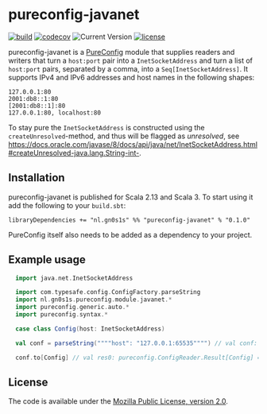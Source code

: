# pureconfig-javanet

[![build](https://github.com/Philippus/pureconfig-javanet/workflows/build/badge.svg)](https://github.com/Philippus/pureconfig-javanet/actions/workflows/scala.yml?query=workflow%3Abuild+branch%3Amain)
[![codecov](https://codecov.io/gh/Philippus/pureconfig-javanet/branch/main/graph/badge.svg)](https://codecov.io/gh/Philippus/pureconfig-javanet)
![Current Version](https://img.shields.io/badge/version-0.1.0-brightgreen.svg?style=flat "0.1.0")
[![license](https://img.shields.io/badge/license-MPL%202.0-blue.svg?style=flat "MPL 2.0")](LICENSE)

pureconfig-javanet is a [PureConfig](https://pureconfig.github.io/docs/) module that supplies readers and writers that
turn a `host:port` pair into a `InetSocketAddress` and turn a list of `host:port` pairs, separated by a comma, into a
`Seq[InetSocketAddress]`. It supports IPv4 and IPv6 addresses and host names in the following shapes:

```
127.0.0.1:80
2001:db8::1:80
[2001:db8::1]:80
127.0.0.1:80, localhost:80
```

To stay pure the `InetSocketAddress` is constructed using the `createUnresolved`-method, and thus will be flagged as
_unresolved_, see https://docs.oracle.com/javase/8/docs/api/java/net/InetSocketAddress.html#createUnresolved-java.lang.String-int-.

## Installation

pureconfig-javanet is published for Scala 2.13 and Scala 3. To start using it add the following to your `build.sbt`:

```
libraryDependencies += "nl.gn0s1s" %% "pureconfig-javanet" % "0.1.0"
```

PureConfig itself also needs to be added as a dependency to your project.

## Example usage

```scala
  import java.net.InetSocketAddress

  import com.typesafe.config.ConfigFactory.parseString
  import nl.gn0s1s.pureconfig.module.javanet.*
  import pureconfig.generic.auto.*
  import pureconfig.syntax.*

  case class Config(host: InetSocketAddress)

  val conf = parseString(""""host": "127.0.0.1:65535"""") // val conf: com.typesafe.config.Config = Config(SimpleConfigObject({"host":"127.0.0.1:65535"}))

  conf.to[Config] // val res0: pureconfig.ConfigReader.Result[Config] = Right(Config(127.0.0.1:65535))
```

## License
The code is available under the [Mozilla Public License, version 2.0](LICENSE).
